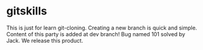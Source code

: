 # gitskills

This is just for learn git-cloning.
Creating a new branch is quick and simple.
Content of this party is added at dev branch!
Bug named 101 solved by Jack.
We release this product.

